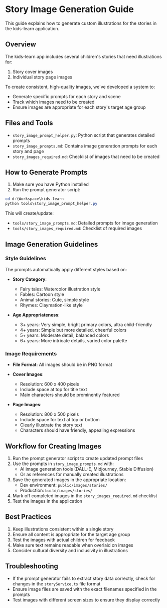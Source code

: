 # Story Image Generation Guide

This guide explains how to generate custom illustrations for the stories in the kids-learn application.

## Overview

The kids-learn app includes several children's stories that need illustrations for:
1. Story cover images
2. Individual story page images

To create consistent, high-quality images, we've developed a system to:
- Generate specific prompts for each story and scene
- Track which images need to be created
- Ensure images are appropriate for each story's target age group

## Files and Tools

- `story_image_prompt_helper.py`: Python script that generates detailed prompts
- `story_image_prompts.md`: Contains image generation prompts for each story and page
- `story_images_required.md`: Checklist of images that need to be created

## How to Generate Prompts

1. Make sure you have Python installed
2. Run the prompt generator script:

```powershell
cd d:\Workspace\kids-learn
python tools\story_image_prompt_helper.py
```

This will create/update:
- `tools/story_image_prompts.md`: Detailed prompts for image generation
- `tools/story_images_required.md`: Checklist of required images

## Image Generation Guidelines

### Style Guidelines

The prompts automatically apply different styles based on:
- **Story Category**:
  - Fairy tales: Watercolor illustration style
  - Fables: Cartoon style
  - Animal stories: Cute, simple style
  - Rhymes: Claymation-like style

- **Age Appropriateness**:
  - 3+ years: Very simple, bright primary colors, ultra child-friendly
  - 4+ years: Simple but more detailed, cheerful colors
  - 5+ years: Moderate detail, balanced colors
  - 6+ years: More intricate details, varied color palette

### Image Requirements

- **File Format**: All images should be in PNG format
- **Cover Images**: 
  - Resolution: 600 x 400 pixels
  - Include space at top for title text
  - Main characters should be prominently featured

- **Page Images**: 
  - Resolution: 800 x 500 pixels
  - Include space for text at top or bottom
  - Clearly illustrate the story text
  - Characters should have friendly, appealing expressions

## Workflow for Creating Images

1. Run the prompt generator script to create updated prompt files
2. Use the prompts in `story_image_prompts.md` with:
   - AI image generation tools (DALL-E, Midjourney, Stable Diffusion)
   - Or as references for manually created illustrations
3. Save the generated images in the appropriate location:
   - Dev environment: `public/images/stories/`
   - Production: `build/images/stories/`
4. Mark off completed images in the `story_images_required.md` checklist
5. Test the images in the application

## Best Practices

1. Keep illustrations consistent within a single story
2. Ensure all content is appropriate for the target age group
3. Test the images with actual children for feedback
4. Make sure text remains readable when overlaid on images
5. Consider cultural diversity and inclusivity in illustrations

## Troubleshooting

- If the prompt generator fails to extract story data correctly, check for changes in the `storyService.ts` file format
- Ensure image files are saved with the exact filenames specified in the prompts
- Test images with different screen sizes to ensure they display correctly